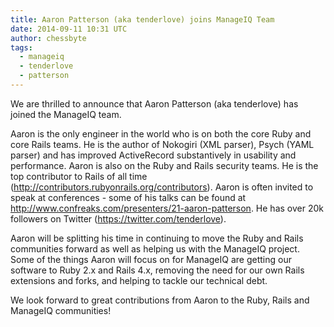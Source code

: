 ```yaml
---
title: Aaron Patterson (aka tenderlove) joins ManageIQ Team
date: 2014-09-11 10:31 UTC
author: chessbyte
tags:
  - manageiq
  - tenderlove
  - patterson
---
```


We are thrilled to announce that Aaron Patterson (aka tenderlove) has joined the ManageIQ team.

Aaron is the only engineer in the world who is on both the core Ruby and core Rails teams.  He is the author of Nokogiri (XML parser), Psych (YAML parser) and has improved ActiveRecord substantively in usability and performance.  Aaron is also on the Ruby and Rails security teams.  He is the top contributor to Rails of all time (http://contributors.rubyonrails.org/contributors).  Aaron is often invited to speak at conferences - some of his talks can be found at  http://www.confreaks.com/presenters/21-aaron-patterson.  He has over 20k followers on Twitter (https://twitter.com/tenderlove).

Aaron will be splitting his time in continuing to move the Ruby and Rails communities forward as well as helping us with the ManageIQ project.  Some of the things Aaron will focus on for ManageIQ are getting our software to Ruby 2.x and Rails 4.x, removing the need for our own Rails extensions and forks, and helping to tackle our technical debt.

We look forward to great contributions from Aaron to the Ruby, Rails and ManageIQ communities!
